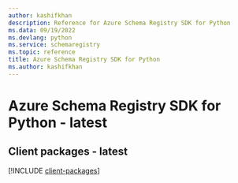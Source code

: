 ```yaml
---
author: kashifkhan
description: Reference for Azure Schema Registry SDK for Python
ms.data: 09/19/2022
ms.devlang: python
ms.service: schemaregistry
ms.topic: reference
title: Azure Schema Registry SDK for Python
ms.author: kashifkhan
---
```

# Azure Schema Registry SDK for Python - latest

## Client packages - latest
[!INCLUDE [client-packages](schema-registry-client-index.md)]